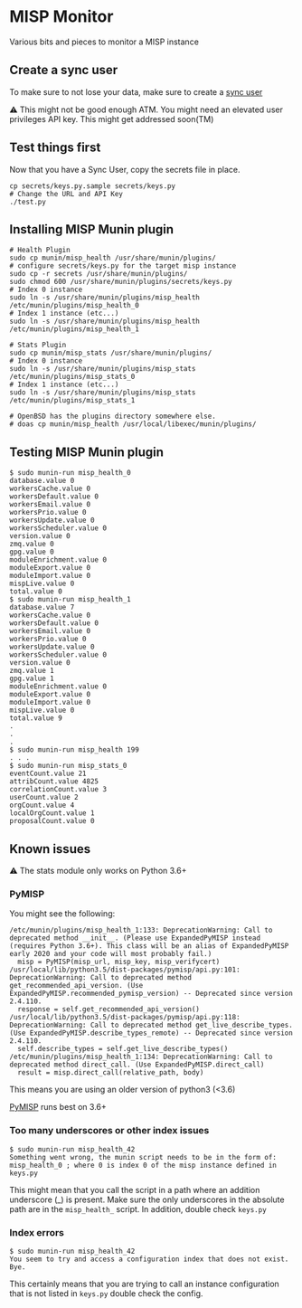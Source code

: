 # MISP Monitor

Various bits and pieces to monitor a MISP instance

## Create a sync user

To make sure to not lose your data, make sure to create a [sync user](https://www.circl.lu/doc/misp/GLOSSARY.html#sync-user)

:warning: This might not be good enough ATM. You might need an elevated user privileges API key. This might get addressed soon(TM)

## Test things first

Now that you have a Sync User, copy the secrets file in place.

```
cp secrets/keys.py.sample secrets/keys.py
# Change the URL and API Key
./test.py
```

## Installing MISP Munin plugin

```
# Health Plugin
sudo cp munin/misp_health /usr/share/munin/plugins/
# configure secrets/keys.py for the target misp instance
sudo cp -r secrets /usr/share/munin/plugins/
sudo chmod 600 /usr/share/munin/plugins/secrets/keys.py
# Index 0 instance
sudo ln -s /usr/share/munin/plugins/misp_health /etc/munin/plugins/misp_health_0
# Index 1 instance (etc...)
sudo ln -s /usr/share/munin/plugins/misp_health /etc/munin/plugins/misp_health_1

# Stats Plugin
sudo cp munin/misp_stats /usr/share/munin/plugins/
# Index 0 instance
sudo ln -s /usr/share/munin/plugins/misp_stats /etc/munin/plugins/misp_stats_0
# Index 1 instance (etc...)
sudo ln -s /usr/share/munin/plugins/misp_stats /etc/munin/plugins/misp_stats_1

# OpenBSD has the plugins directory somewhere else.
# doas cp munin/misp_health /usr/local/libexec/munin/plugins/
```

## Testing MISP Munin plugin

```
$ sudo munin-run misp_health_0
database.value 0
workersCache.value 0
workersDefault.value 0
workersEmail.value 0
workersPrio.value 0
workersUpdate.value 0
workersScheduler.value 0
version.value 0
zmq.value 0
gpg.value 0
moduleEnrichment.value 0
moduleExport.value 0
moduleImport.value 0
mispLive.value 0
total.value 0
$ sudo munin-run misp_health_1
database.value 7
workersCache.value 0
workersDefault.value 0
workersEmail.value 0
workersPrio.value 0
workersUpdate.value 0
workersScheduler.value 0
version.value 0
zmq.value 1
gpg.value 1
moduleEnrichment.value 0
moduleExport.value 0
moduleImport.value 0
mispLive.value 0
total.value 9
.
.
.
$ sudo munin-run misp_health 199
. . .
$ sudo munin-run misp_stats_0
eventCount.value 21
attribCount.value 4825
correlationCount.value 3
userCount.value 2
orgCount.value 4
localOrgCount.value 1
proposalCount.value 0
```

## Known issues

:warning: The stats module only works on Python 3.6+

### PyMISP

You might see the following:

```
/etc/munin/plugins/misp_health_1:133: DeprecationWarning: Call to deprecated method __init__. (Please use ExpandedPyMISP instead (requires Python 3.6+). This class will be an alias of ExpandedPyMISP early 2020 and your code will most probably fail.)
  misp = PyMISP(misp_url, misp_key, misp_verifycert)
/usr/local/lib/python3.5/dist-packages/pymisp/api.py:101: DeprecationWarning: Call to deprecated method get_recommended_api_version. (Use ExpandedPyMISP.recommended_pymisp_version) -- Deprecated since version 2.4.110.
  response = self.get_recommended_api_version()
/usr/local/lib/python3.5/dist-packages/pymisp/api.py:118: DeprecationWarning: Call to deprecated method get_live_describe_types. (Use ExpandedPyMISP.describe_types_remote) -- Deprecated since version 2.4.110.
  self.describe_types = self.get_live_describe_types()
/etc/munin/plugins/misp_health_1:134: DeprecationWarning: Call to deprecated method direct_call. (Use ExpandedPyMISP.direct_call)
  result = misp.direct_call(relative_path, body)
```


This means you are using an older version of python3 (<3.6)

[PyMISP](https://github.com/MISP/PyMISP) runs best on 3.6+

### Too many underscores or other index issues

```
$ sudo munin-run misp_health_42
Something went wrong, the munin script needs to be in the form of: misp_health_0 ; where 0 is index 0 of the misp instance defined in keys.py
```

This might mean that you call the script in a path where an addition underscore (_) is present.
Make sure the only underscores in the absolute path are in the `misp_health_` script.
In addition, double check `keys.py`

### Index errors

```
$ sudo munin-run misp_health_42
You seem to try and access a configuration index that does not exist. Bye.
```

This certainly means that you are trying to call an instance configuration that is not listed in `keys.py` double check the config.


